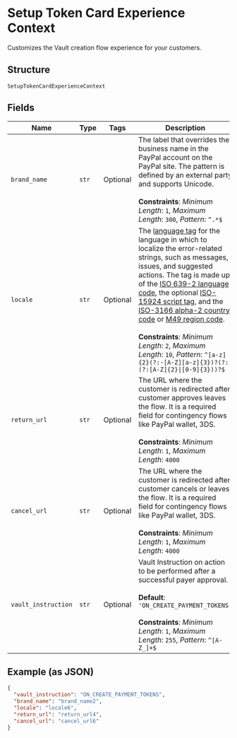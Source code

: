 
# Setup Token Card Experience Context

Customizes the Vault creation flow experience for your customers.

## Structure

`SetupTokenCardExperienceContext`

## Fields

| Name | Type | Tags | Description |
|  --- | --- | --- | --- |
| `brand_name` | `str` | Optional | The label that overrides the business name in the PayPal account on the PayPal site. The pattern is defined by an external party and supports Unicode.<br><br>**Constraints**: *Minimum Length*: `1`, *Maximum Length*: `300`, *Pattern*: `^.*$` |
| `locale` | `str` | Optional | The [language tag](https://tools.ietf.org/html/bcp47#section-2) for the language in which to localize the error-related strings, such as messages, issues, and suggested actions. The tag is made up of the [ISO 639-2 language code](https://www.loc.gov/standards/iso639-2/php/code_list.php), the optional [ISO-15924 script tag](https://www.unicode.org/iso15924/codelists.html), and the [ISO-3166 alpha-2 country code](/api/rest/reference/country-codes/) or [M49 region code](https://unstats.un.org/unsd/methodology/m49/).<br><br>**Constraints**: *Minimum Length*: `2`, *Maximum Length*: `10`, *Pattern*: `^[a-z]{2}(?:-[A-Z][a-z]{3})?(?:-(?:[A-Z]{2}\|[0-9]{3}))?$` |
| `return_url` | `str` | Optional | The URL where the customer is redirected after customer approves leaves the flow. It is a required field for contingency flows like PayPal wallet, 3DS.<br><br>**Constraints**: *Minimum Length*: `1`, *Maximum Length*: `4000` |
| `cancel_url` | `str` | Optional | The URL where the customer is redirected after customer cancels or leaves the flow. It is a required field for contingency flows like PayPal wallet, 3DS.<br><br>**Constraints**: *Minimum Length*: `1`, *Maximum Length*: `4000` |
| `vault_instruction` | `str` | Optional | Vault Instruction on action to be performed after a successful payer approval.<br><br>**Default**: `'ON_CREATE_PAYMENT_TOKENS'`<br><br>**Constraints**: *Minimum Length*: `1`, *Maximum Length*: `255`, *Pattern*: `^[A-Z_]+$` |

## Example (as JSON)

```json
{
  "vault_instruction": "ON_CREATE_PAYMENT_TOKENS",
  "brand_name": "brand_name2",
  "locale": "locale6",
  "return_url": "return_url4",
  "cancel_url": "cancel_url6"
}
```

